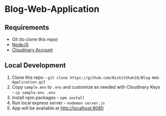 # Blog-Web-Application

## Requirements
- Git (to clone this repo)
- [NodeJS](https://nodejs.org/en/)
- [Cloudinary Account](https://cloudinary.com/)

## Local Development
1. Clone this repo - `git clone https://github.com/NishitShah18/Blog-Web-Application.git`
2. Copy `sample.env` to `.env` and customize as needed with Cloudinary Keys - `cp sample.env .env`
3. Install npm packages - `npm install`
4. Run local express server - `nodemon server.js`
5. App will be available at [http://localhost:8080](http://localhost:8080)
